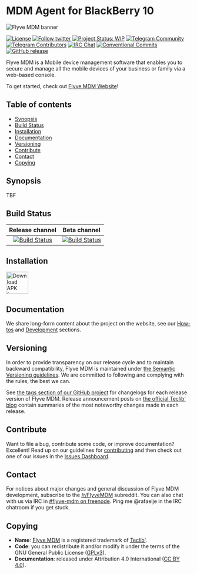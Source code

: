 # MDM Agent for BlackBerry 10

![Flyve MDM banner](https://user-images.githubusercontent.com/663460/26935464-54267e9c-4c6c-11e7-86df-8cfa6658133e.png)

[![License](https://img.shields.io/github/license/flyve-mdm/blackberry-mdm-agent.svg?&label=License)](https://github.com/flyve-mdm/blackberry-mdm-agent/blob/master/LICENSE.md)
[![Follow twitter](https://img.shields.io/twitter/follow/FlyveMDM.svg?style=social&label=Twitter&style=flat-square)](https://twitter.com/FlyveMDM)
[![Project Status: WIP](http://www.repostatus.org/badges/latest/wip.svg)](http://www.repostatus.org/#wip)
[![Telegram Community](https://img.shields.io/badge/Telegram-Community-blue.svg)](https://t.me/flyvemdm)
[![Telegram Contributors](https://img.shields.io/badge/Telegram-Contributors-blue.svg)](https://t.me/flyvemdmdev)
[![IRC Chat](https://img.shields.io/badge/IRC%20Chat-%23flyvemdm-green.svg)](http://webchat.freenode.net/?channels=flyve-mdm)
[![Conventional Commits](https://img.shields.io/badge/Conventional%20Commits-1.0.0-yellow.svg)](https://conventionalcommits.org)
[![GitHub release](https://img.shields.io/github/release/flyve-mdm/blackberry-mdm-agent.svg)](https://github.com/flyve-mdm/blackberry-mdm-agent/releases)

Flyve MDM is a Mobile device management software that enables you to secure and manage all the mobile devices of your business or family via a web-based console.

To get started, check out [Flyve MDM Website](https://flyve-mdm.com/)!

## Table of contents

* [Synopsis](#synopsis)
* [Build Status](#build-status)
* [Installation](#installation)
* [Documentation](#documentation)
* [Versioning](#versioning)
* [Contribute](#contribute)
* [Contact](#contact)
* [Copying](#copying)

## Synopsis

TBF

## Build Status

| **Release channel** | **Beta channel** |
|:---:|:---:|
| [![Build Status](https://travis-ci.org/flyve-mdm/blackberry-mdm-agent.svg?branch=master)](https://travis-ci.org/flyve-mdm/blackberry-mdm-agent) | [![Build Status](https://travis-ci.org/flyve-mdm/blackberry-mdm-agent.svg?branch=develop)](https://travis-ci.org/flyve-mdm/blackberry-mdm-agent) |

## Installation

[<img src="https://user-images.githubusercontent.com/663460/26973090-f8fdc986-4d14-11e7-995a-e7c5e79ed925.png" alt="Download APK from GitHub" height="60">](https://github.com/flyve-mdm/blackberry-mdm-agent/releases/latest)

## Documentation

We share long-form content about the project on the website, see our [How-tos](http://flyve.org/blackberry-mdm-agent/howtos/) and [Development](http://flyve.org/blackberry-mdm-agent/) sections.

## Versioning

In order to provide transparency on our release cycle and to maintain backward compatibility, Flyve MDM is maintained under [the Semantic Versioning guidelines](http://semver.org/). We are committed to following and complying with the rules, the best we can.

See [the tags section of our GitHub project](http://github.com/flyve-mdm/flyve-mdm-blackberry-agent/tags) for changelogs for each release version of Flyve MDM. Release announcement posts on [the official Teclib' blog](http://www.teclib-edition.com/en/communities/blog-posts/) contain summaries of the most noteworthy changes made in each release.

## Contribute

Want to file a bug, contribute some code, or improve documentation? Excellent! Read up on our
guidelines for [contributing](./CONTRIBUTING.md) and then check out one of our issues in the [Issues Dashboard](https://github.com/flyve-mdm/flyve-mdm-blackberry-agent/issues).

## Contact

For notices about major changes and general discussion of Flyve MDM development, subscribe to the [/r/FlyveMDM](http://www.reddit.com/r/FlyveMDM) subreddit.
You can also chat with us via IRC in [#flyve-mdm on freenode](http://webchat.freenode.net/?channels=flyve-mdm).
Ping me @rafaelje in the IRC chatroom if you get stuck.

## Copying

* **Name**: [Flyve MDM](https://flyve-mdm.com/) is a registered trademark of [Teclib'](http://www.teclib-edition.com/en/).
* **Code**: you can redistribute it and/or modify
    it under the terms of the GNU General Public License ([GPLv3](https://www.gnu.org/licenses/gpl-3.0.en.html)).
* **Documentation**: released under Attribution 4.0 International ([CC BY 4.0](https://creativecommons.org/licenses/by/4.0/)).
